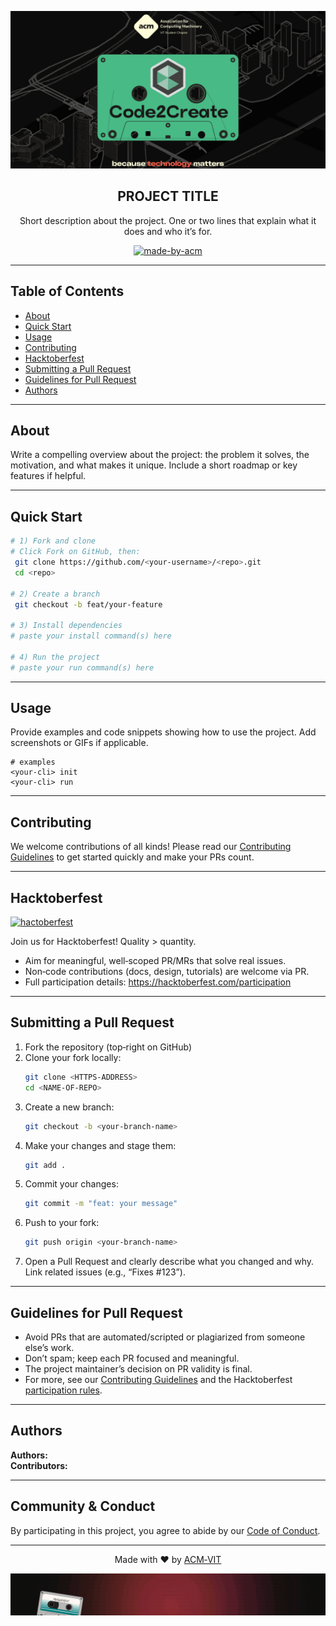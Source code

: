<div align="center">

![Forktober GIF](https://raw.githubusercontent.com/ACM-VIT/.github/master/profile/acm_gif_banner.gif)

<!-- Project Title -->
<h2>PROJECT TITLE</h2>

<p>Short description about the project. One or two lines that explain what it does and who it’s for.</p>

<p>
  <a href="https://acmvit.in/" target="_blank">
    <img alt="made-by-acm" src="https://img.shields.io/badge/MADE%20BY-ACM%20VIT-orange?style=flat-square&logo=acm&link=acmvit.in" />
  </a>
  <!-- Uncomment the below line to add the license badge. Make sure the right license badge is reflected. -->
  <!-- <img alt="license" src="https://img.shields.io/badge/License-MIT-green.svg?style=for-the-badge" /> -->
  <!-- Add forks/stars/tech stack badges from https://shields.io/ as needed -->
</p>

</div>

---

## Table of Contents
- [About](#about)
- [Quick Start](#quick-start)
- [Usage](#usage)
- [Contributing](#contributing)
- [Hacktoberfest](#hacktoberfest)
- [Submitting a Pull Request](#submitting-a-pull-request)
- [Guidelines for Pull Request](#guidelines-for-pull-request)
- [Authors](#authors)

---

## About
Write a compelling overview about the project: the problem it solves, the motivation, and what makes it unique. Include a short roadmap or key features if helpful.

---

## Quick Start

```bash
# 1) Fork and clone
# Click Fork on GitHub, then:
 git clone https://github.com/<your-username>/<repo>.git
 cd <repo>

# 2) Create a branch
 git checkout -b feat/your-feature

# 3) Install dependencies
# paste your install command(s) here

# 4) Run the project
# paste your run command(s) here
```

---

## Usage
Provide examples and code snippets showing how to use the project. Add screenshots or GIFs if applicable.

```console
# examples
<your-cli> init
<your-cli> run
```

---

## Contributing
We welcome contributions of all kinds! Please read our [Contributing Guidelines](contributing.md) to get started quickly and make your PRs count.

---

## Hacktoberfest

<p>
  <a href="https://hacktoberfest.com/" target="_blank">
<img alt="hactoberfest" src="https://img.shields.io/github/hacktoberfest/2025/tmrowco/tmrowapp-contrib?style=flat-square&logo=acm&labelColor=indigo&link=hacktoberfest.com"/>
  </a>

<!-- Badge Format 
https://img.shields.io/github/hacktoberfest/:year/:user/:repo
-->

Join us for Hacktoberfest! Quality > quantity.
- Aim for meaningful, well‑scoped PR/MRs that solve real issues.
- Non‑code contributions (docs, design, tutorials) are welcome via PR.
- Full participation details: https://hacktoberfest.com/participation

---

## Submitting a Pull Request

1. Fork the repository (top‑right on GitHub)
2. Clone your fork locally:
   ```bash
   git clone <HTTPS-ADDRESS>
   cd <NAME-OF-REPO>
   ```
3. Create a new branch:
   ```bash
   git checkout -b <your-branch-name>
   ```
4. Make your changes and stage them:
   ```bash
   git add .
   ```
5. Commit your changes:
   ```bash
   git commit -m "feat: your message"
   ```
6. Push to your fork:
   ```bash
   git push origin <your-branch-name>
   ```
7. Open a Pull Request and clearly describe what you changed and why. Link related issues (e.g., “Fixes #123”).

<!-- <img src="https://img.shields.io/github/:variant/:user/:repo?style=flat-square&labelColor=orange" alt="Open a Pull Request" /> -->

---

## Guidelines for Pull Request
- Avoid PRs that are automated/scripted or plagiarized from someone else’s work.
- Don’t spam; keep each PR focused and meaningful.
- The project maintainer’s decision on PR validity is final.
- For more, see our [Contributing Guidelines](contributing.md) and the Hacktoberfest [participation rules](https://hacktoberfest.com/participation).

---

## Authors

**Authors:** <!-- [author1's name](link), [author2's name](link) -->  
**Contributors:** <!-- Generate contributors list using https://contributors-img.web.app/preview -->

---

## Community & Conduct
By participating in this project, you agree to abide by our [Code of Conduct](CODE_OF_CONDUCT.md).

---

<div align="center">
  
Made with ❤️ by <a href="https://acmvit.in/" target="_blank">ACM‑VIT</a>

![Footer GIF](https://raw.githubusercontent.com/ACM-VIT/.github/master/profile/domains.gif)

</div>
